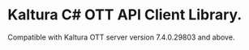 # Kaltura C# OTT API Client Library.
Compatible with Kaltura OTT server version 7.4.0.29803 and above.

